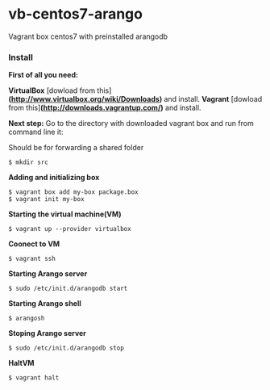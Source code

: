 # vb-centos7-arango
Vagrant box centos7 with preinstalled arangodb  

### Install
**First of all you need:**

**VirtualBox**  [dowload from this] **(http://www.virtualbox.org/wiki/Downloads)** and install.
**Vagrant** [dowload from this]**(http://downloads.vagrantup.com/)**  and install.

**Next step:**
Go to the directory with downloaded vagrant box and run from command line it:

Should be for forwarding a shared folder
```shell
$ mkdir src
```

**Adding and initializing box**
```shell
$ vagrant box add my-box package.box
$ vagrant init my-box
```

**Starting the virtual machine(VM)**
```shell
$ vagrant up --provider virtualbox
```

**Coonect to VM**
```shell
$ vagrant ssh
```

**Starting Arango server**
```shell
$ sudo /etc/init.d/arangodb start
```

**Starting Arango shell**
```shell
$ arangosh
```

**Stoping Arango server**
```shell
$ sudo /etc/init.d/arangodb stop
```

**HaltVM**
```shell
$ vagrant halt
```
